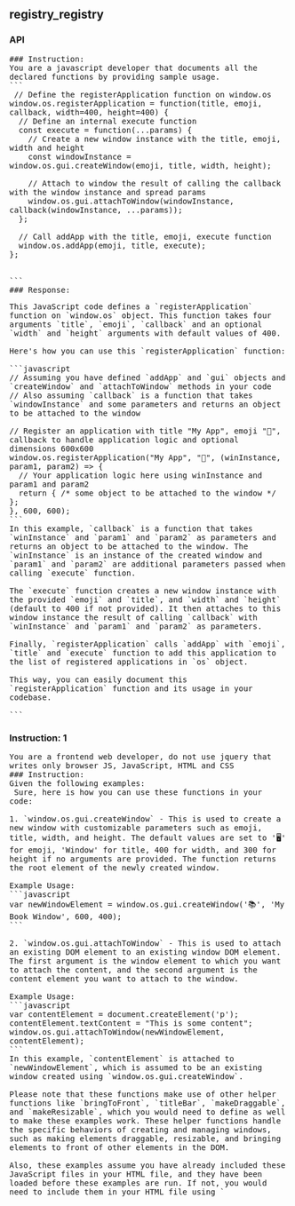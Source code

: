 ## registry_registry
### API
<pre style='text-wrap: wrap'>### Instruction:
You are a javascript developer that documents all the declared functions by providing sample usage.
```
 // Define the registerApplication function on window.os
window.os.registerApplication = function(title, emoji, callback, width=400, height=400) {
  // Define an internal execute function
  const execute = function(...params) {
    // Create a new window instance with the title, emoji, width and height
    const windowInstance = window.os.gui.createWindow(emoji, title, width, height);
    
    // Attach to window the result of calling the callback with the window instance and spread params
    window.os.gui.attachToWindow(windowInstance, callback(windowInstance, ...params));
  };
  
  // Call addApp with the title, emoji, execute function 
  window.os.addApp(emoji, title, execute);
};

 
```
### Response:
</pre>
<pre style='text-wrap: wrap'>This JavaScript code defines a `registerApplication` function on `window.os` object. This function takes four arguments `title`, `emoji`, `callback` and an optional `width` and `height` arguments with default values of 400. 

Here's how you can use this `registerApplication` function:

```javascript
// Assuming you have defined `addApp` and `gui` objects and `createWindow` and `attachToWindow` methods in your code
// Also assuming `callback` is a function that takes `windowInstance` and some parameters and returns an object to be attached to the window

// Register an application with title "My App", emoji "🚀", callback to handle application logic and optional dimensions 600x600
window.os.registerApplication("My App", "🚀", (winInstance, param1, param2) => {
  // Your application logic here using winInstance and param1 and param2
  return { /* some object to be attached to the window */ };
}, 600, 600);
```
In this example, `callback` is a function that takes `winInstance` and `param1` and `param2` as parameters and returns an object to be attached to the window. The `winInstance` is an instance of the created window and `param1` and `param2` are additional parameters passed when calling `execute` function. 

The `execute` function creates a new window instance with the provided `emoji` and `title`, and `width` and `height` (default to 400 if not provided). It then attaches to this window instance the result of calling `callback` with `winInstance` and `param1` and `param2` as parameters. 

Finally, `registerApplication` calls `addApp` with `emoji`, `title` and `execute` function to add this application to the list of registered applications in `os` object. 

This way, you can easily document this `registerApplication` function and its usage in your codebase.

```</pre>
### Instruction: 1
<pre style='text-wrap: wrap'>You are a frontend web developer, do not use jquery that writes only browser JS, JavaScript, HTML and CSS
### Instruction:
Given the following examples:
 Sure, here is how you can use these functions in your code:

1. `window.os.gui.createWindow` - This is used to create a new window with customizable parameters such as emoji, title, width, and height. The default values are set to '🖥️' for emoji, 'Window' for title, 400 for width, and 300 for height if no arguments are provided. The function returns the root element of the newly created window. 

Example Usage: 
```javascript
var newWindowElement = window.os.gui.createWindow('📚', 'My Book Window', 600, 400);
```

2. `window.os.gui.attachToWindow` - This is used to attach an existing DOM element to an existing window DOM element. The first argument is the window element to which you want to attach the content, and the second argument is the content element you want to attach to the window. 

Example Usage: 
```javascript
var contentElement = document.createElement('p');
contentElement.textContent = "This is some content";
window.os.gui.attachToWindow(newWindowElement, contentElement);
```
In this example, `contentElement` is attached to `newWindowElement`, which is assumed to be an existing window created using `window.os.gui.createWindow`. 

Please note that these functions make use of other helper functions like `bringToFront`, `titleBar`, `makeDraggable`, and `makeResizable`, which you would need to define as well to make these examples work. These helper functions handle the specific behaviors of creating and managing windows, such as making elements draggable, resizable, and bringing elements to front of other elements in the DOM. 

Also, these examples assume you have already included these JavaScript files in your HTML file, and they have been loaded before these examples are run. If not, you would need to include them in your HTML file using `<script>` tags. 

Remember to replace `'📚'`, `'My Book Window'`, `600`, `400`, and `"This is some content"` with your desired values to customize your new window and its content.

```Sure, here is how you can use this `window.os.addApp` function:

```javascript
// Define your emoji, title and callback function
var emoji = '🚀';
var title = 'My App';
var callback = function() {
  console.log('Callback called');
};

// Call addApp function with emoji, title and callback as arguments
window.os.addApp(emoji, title, callback);
```

In this example, `emoji` is '🚀', `title` is 'My App', and `callback` is an anonymous function that logs 'Callback called'. These values can be replaced with your own values as needed. The `window.os.addApp` function will then use these values to add an application to your desktop. The specifics of how this is done will depend on how your `icon` function is implemented. 

Please note that this is just an example and you may need to adjust this code to fit your specific needs or environment.

```

 create a new function `registerApplication` on the `window.os` object that takes a title, emoji, callback, width=400 and height = 400 having the following functionality:
- define an internal `execute` that takes a spread params:
  - creates a new window instance with the title, emoji, width and height and saves it to a constant
  - attach to window the result of calling the callback with the window instance and spread params
- call addApp with the title, emoji, execute function 
### Response:
</pre>
#### Output: 0
<pre style='text-wrap: wrap'>Here's an example of how you could implement this function:

```javascript
// Define the registerApplication function on window.os
window.os.registerApplication = function(title, emoji, callback, width=400, height=400) {
  // Define an internal execute function
  const execute = function(...params) {
    // Create a new window instance with the title, emoji, width and height
    const windowInstance = window.os.gui.createWindow(emoji, title, width, height);
    
    // Attach to window the result of calling the callback with the window instance and spread params
    window.os.gui.attachToWindow(windowInstance, callback(windowInstance, ...params));
  };
  
  // Call addApp with the title, emoji, execute function 
  window.os.addApp(emoji, title, execute);
};

```</pre>
